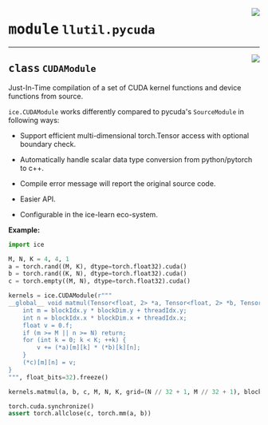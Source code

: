<!-- markdownlint-disable -->

<a href="https://github.com/tjyuyao/ice-learn/blob/main/ice/llutil/pycuda.py#L0"><img align="right" style="float:right;" src="https://img.shields.io/badge/-source-cccccc?style=flat-square"></a>

# <kbd>module</kbd> `llutil.pycuda`








---

<a href="https://github.com/tjyuyao/ice-learn/blob/main/ice/llutil/pycuda.py#L65"><img align="right" style="float:right;" src="https://img.shields.io/badge/-source-cccccc?style=flat-square"></a>

## <kbd>class</kbd> `CUDAModule`
Just-In-Time compilation of a set of CUDA kernel functions and device functions from source.


``ice.CUDAModule`` works differently compared to pycuda's `SourceModule` in following ways:



- Support efficient multi-dimensional torch.Tensor access with optional boundary check.

- Automatically handle scalar data type conversion from python/pytorch to c++.

- Compile error message will report the original source code.

- Easier API.

- Configurable in the ice-learn eco-system.




**Example:**



```python
import ice

M, N, K = 4, 4, 1
a = torch.rand((M, K), dtype=torch.float32).cuda()
b = torch.rand((K, N), dtype=torch.float32).cuda()
c = torch.empty((M, N), dtype=torch.float32).cuda()

kernels = ice.CUDAModule(r"""
__global__ void matmul(Tensor<float, 2> *a, Tensor<float, 2> *b, Tensor<float, 2> *c, int M, int N, int K) {
    int m = blockIdx.y * blockDim.y + threadIdx.y;
    int n = blockIdx.x * blockDim.x + threadIdx.x;
    float v = 0.f;
    if (m >= M || n >= N) return;
    for (int k = 0; k < K; ++k) {
        v += (*a)[m][k] * (*b)[k][n];
    }
    (*c)[m][n] = v;
}
""", float_bits=32).freeze()

kernels.matmul(a, b, c, M, N, K, grid=(N // 32 + 1, M // 32 + 1), block=(32, 32, 1))

torch.cuda.synchronize()
assert torch.allclose(c, torch.mm(a, b))
```







